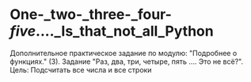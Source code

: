 # One-_two-_three-_four-_five_...._Is_that_not_all_Python
Дополнительное практическое задание по модулю: "Подробнее о функциях." (3). Задание "Раз, два, три, четыре, пять .... Это не всё?". Цель: Подсчитать все числа и все строки
